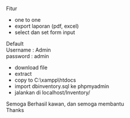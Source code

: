 ﻿ Fitur
 - one to one
 - export laporan (pdf, excel)
 - select dan set form input

Default <br/>
Username : Admin <br/>
password : admin <br/>

- download file
- extract
- copy to C:\xampp\htdocs
- import dbinventory.sql ke phpmyadmin
- jalankan di localhost/Inventory/

Semoga Berhasil kawan, dan semoga membantu <br/>
Thanks
